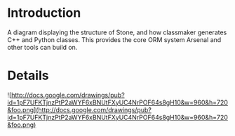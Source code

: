 # Introduction #

A diagram displaying the structure of Stone, and how classmaker generates C++ and Python classes. This provides the core ORM system Arsenal and other tools can build on.

# Details #

![http://docs.google.com/drawings/pub?id=1pF7UFKTjnzPtP2aWYF6xBNUtFXyUC4NrPOF64s8gH10&w=960&h=720&foo.png](http://docs.google.com/drawings/pub?id=1pF7UFKTjnzPtP2aWYF6xBNUtFXyUC4NrPOF64s8gH10&w=960&h=720&foo.png)